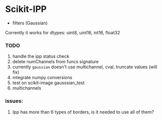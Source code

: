 # Scikit-IPP

* filters (Gaussian)

Corrently it works for dtypes: uint8, uint16, int16, float32

### TODO
1) handle the ipp status check
2) delete numChannels from funcs signature
3) currently `gaussian` doesn't use multichannel, cval, truncate values (will fix)
4) integrate numpy conversions
5) test on scikit-image gausssian_test
6) multichannels

### issues:
1) Ipp has more than 6 types of borders, is it needed to use all of them?
